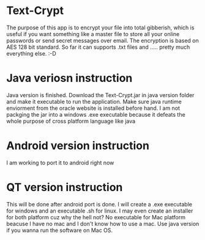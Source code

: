 # Text-Crypt
The purpose of this app is to encrypt your file into total gibberish, which is useful if you want something like a master file to store all your online passwords or send secret messages over email. The encryption is based on AES 128 bit standard.
So far it can supports .txt files and ..... pretty much everything else. :-D

# Java veriosn instruction 
Java version is finished. Download the Text-Crypt.jar in java version folder and make it executable to run the application. Make sure java runtime enviorment from the oracle website is installed before hand. I am not packging the jar into a windows .exe executable because it defeats the whole purpose of cross platform language like java

# Android version instruction
I am working to port it to android right now

# QT version instruction
This will be done after android port is done. I will create a .exe executable for windows and an executable .sh for linux. I may even create an installer for both platform cuz why the hell not? No executable for Mac platform beacuse I have no mac and I don't know how to use a mac. Use java version if you wanna run the software on Mac OS.

